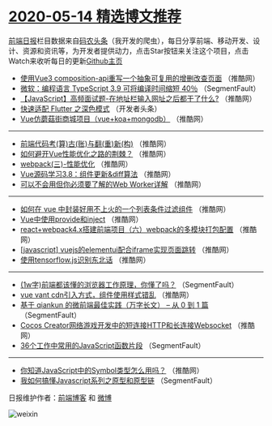 # [2020-05-14 精选博文推荐](https://toutiao.qdkfweb.cn/date/2020/05/14)

[前端日报](https://qdkfweb.cn/c/news)栏目数据来自[码农头条](https://toutiao.qdkfweb.cn/)（我开发的爬虫），每日分享前端、移动开发、设计、资源和资讯等，为开发者提供动力，点击Star按钮来关注这个项目，点击Watch来收听每日的更新[Github主页](https://github.com/kujian/frontendDaily)
* [使用Vue3 composition-api重写一个抽象可复用的增删改查页面](https://toutiao.qdkfweb.cn/142189.html) （推酷网）
* [微软：编程语言 TypeScript 3.9 可将编译时间缩短 40％](https://toutiao.qdkfweb.cn/142178.html) （SegmentFault）
* [【JavaScript】高频面试题-在地址栏输入网址之后都干了什么?](https://toutiao.qdkfweb.cn/142190.html) （推酷网）
* [快速适配 Flutter 之深色模式](https://toutiao.qdkfweb.cn/142179.html) （开发者头条）
* [Vue仿蘑菇街商城项目（vue+koa+mongodb）](https://toutiao.qdkfweb.cn/142191.html) （推酷网）

***
* [前端代码考(算)古(账)与翻(重)新(构)](https://toutiao.qdkfweb.cn/142181.html) （推酷网）
* [如何避开Vue性能优化之路的荆棘？](https://toutiao.qdkfweb.cn/142192.html) （推酷网）
* [webpack(三)-性能优化](https://toutiao.qdkfweb.cn/142182.html) （推酷网）
* [Vue源码学习3.8：组件更新&amp;diff算法](https://toutiao.qdkfweb.cn/142193.html) （推酷网）
* [可以不会用但你必须要了解的Web Worker详解](https://toutiao.qdkfweb.cn/142183.html) （推酷网）

***
* [如何在 vue 中封装好用不上火的一个列表条件过滤组件](https://toutiao.qdkfweb.cn/142194.html) （推酷网）
* [Vue中使用provide和inject](https://toutiao.qdkfweb.cn/142184.html) （推酷网）
* [react+webpack4.x搭建前端项目（六）webpack的多模块打包配置](https://toutiao.qdkfweb.cn/142195.html) （推酷网）
* [[javascript] vuejs的elementui配合iframe实现页面跳转](https://toutiao.qdkfweb.cn/142185.html) （推酷网）
* [使用tensorflow.js识别东北话](https://toutiao.qdkfweb.cn/142196.html) （推酷网）

***
* [(1w字)前端都该懂的浏览器工作原理，你懂了吗？](https://toutiao.qdkfweb.cn/142174.html) （SegmentFault）
* [vue vant cdn引入方式，组件使用样式错乱](https://toutiao.qdkfweb.cn/142186.html) （推酷网）
* [基于 qiankun 的微前端最佳实践（万字长文） &#8211; 从 0 到 1 篇](https://toutiao.qdkfweb.cn/142175.html) （SegmentFault）
* [Cocos Creator网络游戏开发中的短连接HTTP和长连接Websocket](https://toutiao.qdkfweb.cn/142187.html) （推酷网）
* [36个工作中常用的JavaScript函数片段](https://toutiao.qdkfweb.cn/142176.html) （SegmentFault）

***
* [你知道JavaScript中的Symbol类型怎么用吗？](https://toutiao.qdkfweb.cn/142188.html) （推酷网）
* [我如何搞懂Javascript系列之原型和原型链](https://toutiao.qdkfweb.cn/142177.html) （SegmentFault）

日报维护作者：[前端博客](https://qdkfweb.cn/) 和 [微博](https://qdkfweb.cn/go/weibo)

![weixin](https://user-images.githubusercontent.com/3055447/38468989-651132ac-3b80-11e8-8e6b-15122322a9d7.png)